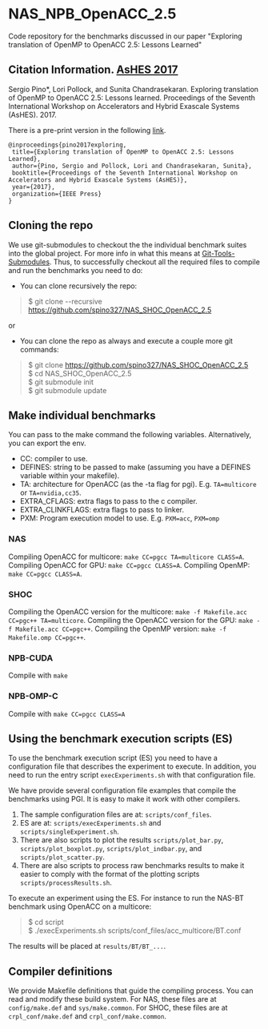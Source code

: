 # NAS_NPB_OpenACC_2.5

Code repository for the benchmarks discussed in our paper "Exploring translation of OpenMP to OpenACC 2.5: Lessons Learned"

## Citation Information. [AsHES 2017](http://www.mcs.anl.gov/events/workshops/ashes/2017/program.php)
Sergio Pino\*, Lori Pollock, and Sunita Chandrasekaran. Exploring translation of OpenMP to OpenACC 2.5: Lessons learned. Proceedings of the Seventh International Workshop on Accelerators and Hybrid Exascale Systems (AsHES). 2017. 

There is a pre-print version in the following [link](https://www.researchgate.net/publication/314207299_Exploring_translation_of_OpenMP_to_OpenACC_25_Lessons_Learned).

```
@inproceedings{pino2017exploring,
 title={Exploring translation of OpenMP to OpenACC 2.5: Lessons Learned},
 author={Pino, Sergio and Pollock, Lori and Chandrasekaran, Sunita},
 booktitle={Proceedings of the Seventh International Workshop on Accelerators and Hybrid Exascale Systems (AsHES)},
 year={2017},
 organization={IEEE Press}
}
```

## Cloning the repo

We use git-submodules to checkout the the individual benchmark suites into the global project. For more info in what this means at <a href="https://git-scm.com/book/en/v2/Git-Tools-Submodules" target="blank">Git-Tools-Submodules</a>. Thus, to successfully checkout all the required files to compile and run the benchmarks you need to do:

* You can clone recursively the repo:

> $ git clone --recursive https://github.com/spino327/NAS_SHOC_OpenACC_2.5  

or 

* You can clone the repo as always and execute a couple more git commands:

> $ git clone https://github.com/spino327/NAS_SHOC_OpenACC_2.5  
> $ cd NAS_SHOC_OpenACC_2.5  
> $ git submodule init  
> $ git submodule update  

## Make individual benchmarks

You can pass to the make command the following variables. Alternatively, you can export the env.

* CC: compiler to use.  
* DEFINES: string to be passed to make (assuming you have a DEFINES variable within your makefile).  
* TA: architecture for OpenACC (as the -ta flag for pgi). E.g. `TA=multicore` or `TA=nvidia,cc35`.  
* EXTRA_CFLAGS: extra flags to pass to the c compiler.  
* EXTRA_CLINKFLAGS: extra flags to pass to linker.
* PXM: Program execution model to use. E.g. `PXM=acc`, `PXM=omp`

### NAS
Compiling OpenACC for multicore: `make CC=pgcc TA=multicore CLASS=A`.
Compiling OpenACC for GPU: `make CC=pgcc CLASS=A`.
Compiling OpenMP: `make CC=pgcc CLASS=A`.

### SHOC
Compiling the OpenACC version for the multicore: `make -f Makefile.acc CC=pgc++ TA=multicore`.
Compiling the OpenACC version for the GPU: `make -f Makefile.acc CC=pgc++`.
Compiling the OpenMP version: `make -f Makefile.omp CC=pgc++`.

### NPB-CUDA
Compile with `make`

### NPB-OMP-C
Compile with `make CC=pgcc CLASS=A`

## Using the benchmark execution scripts (ES)

To use the benchmark execution script (ES) you need to have a configuration file that describes the experiment to execute. In addition, you need to run the entry script `execExperiments.sh` with that configuration file.

We have provide several configuration file examples that compile the benchmarks using PGI. It is easy to make it work with other compilers.

1. The sample configuration files are at: `scripts/conf_files`.  
2. ES are at: `scripts/execExperiments.sh` and `scripts/singleExperiment.sh`.  
3. There are also scripts to plot the results `scripts/plot_bar.py`, `scripts/plot_boxplot.py`, `scripts/plot_indbar.py`, and `scripts/plot_scatter.py`.  
4. There are also scripts to process raw benchmarks results to make it easier to comply with the format of the plotting scripts `scripts/processResults.sh`.  

To execute an experiment using the ES. For instance to run the NAS-BT benchmark using OpenACC on a multicore:
> $ cd script  
> $ ./execExperiments.sh scripts/conf_files/acc_multicore/BT.conf  

The results will be placed at `results/BT/BT_...`.

## Compiler definitions

We provide Makefile definitions that guide the compiling process. You can read and modify these build system. For NAS, these files are at `config/make.def` and `sys/make.common`. For SHOC, these files are at `crpl_conf/make.def` and `crpl_conf/make.common`.

